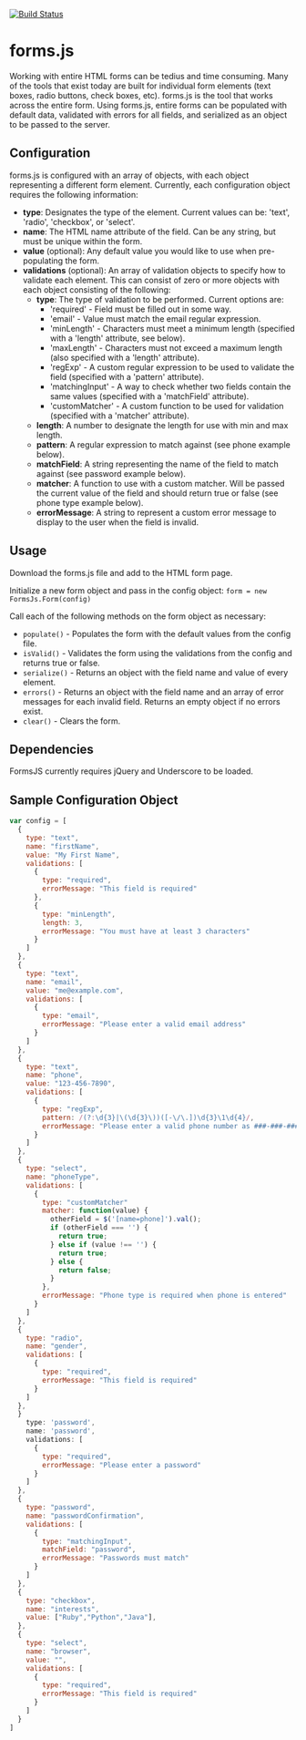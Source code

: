 [![Build Status](https://travis-ci.org/MikeDanaher/forms.js.svg?branch=master)](https://travis-ci.org/MikeDanaher/forms.js)

# forms.js

Working with entire HTML forms can be tedius and time consuming. Many of the tools that exist today are built for individual form elements (text boxes, radio buttons, check boxes, etc). forms.js is the tool that works across the entire form. Using forms.js, entire forms can be populated with default data, validated with errors for all fields, and serialized as an object to be passed to the server.

## Configuration

forms.js is configured with an array of objects, with each object representing a different form element. Currently, each configuration object requires the following information:

* **type**: Designates the type of the element. Current values can be: 'text', 'radio', 'checkbox', or 'select'.
* **name**: The HTML name attribute of the field. Can be any string, but must be unique within the form.
* **value** (optional): Any default value you would like to use when pre-populating the form.
* **validations** (optional): An array of validation objects to specify how to validate each element. This can consist of zero or more objects with each object consisting of the following:
  * **type**: The type of validation to be performed. Current options are:
    * 'required' - Field must be filled out in some way.
    * 'email' - Value must match the email regular expression.
    * 'minLength' - Characters must meet a minimum length (specified with a 'length' attribute, see below).
    * 'maxLength' - Characters must not exceed a maximum length (also specified with a 'length' attribute).
    * 'regExp' - A custom regular expression to be used to validate the field (specified with a 'pattern' attribute).
    * 'matchingInput' - A way to check whether two fields contain the same values (specified with a 'matchField' attribute).
    * 'customMatcher' - A custom function to be used for validation (specified with a 'matcher' attribute).
  * **length**: A number to designate the length for use with min and max length.
  * **pattern**: A regular expression to match against (see phone example below).
  * **matchField**: A string representing the name of the field to match against (see password example below).
  * **matcher**: A function to use with a custom matcher. Will be passed the current value of the field and should return true or false (see phone type example below).
  * **errorMessage**: A string to represent a custom error message to display to the user when the field is invalid.

## Usage

Download the forms.js file and add to the HTML form page.

Initialize a new form object and pass in the config object: `form = new FormsJs.Form(config)`

Call each of the following methods on the form object as necessary:

* `populate()` - Populates the form with the default values from the config file.
* `isValid()` - Validates the form using the validations from the config and returns true or false.
* `serialize()` - Returns an object with the field name and value of every element.
* `errors()` - Returns an object with the field name and an array of error messages for each invalid field. Returns an empty object if no errors exist.
* `clear()` - Clears the form.

## Dependencies

FormsJS currently requires jQuery and Underscore to be loaded.

## Sample Configuration Object

````javascript
var config = [
  {
    type: "text",
    name: "firstName",
    value: "My First Name",
    validations: [
      {
        type: "required",
        errorMessage: "This field is required"
      },
      {
        type: "minLength",
        length: 3,
        errorMessage: "You must have at least 3 characters"
      }
    ]
  },
  {
    type: "text",
    name: "email",
    value: "me@example.com",
    validations: [
      {
        type: "email",
        errorMessage: "Please enter a valid email address"
      }
    ]
  },
  {
    type: "text",
    name: "phone",
    value: "123-456-7890",
    validations: [
      {
        type: "regExp",
        pattern: /(?:\d{3}|\(\d{3}\))([-\/\.])\d{3}\1\d{4}/,
        errorMessage: "Please enter a valid phone number as ###-###-####"
      }
    ]
  },
  {
    type: "select",
    name: "phoneType",
    validations: [
      {
        type: "customMatcher"
        matcher: function(value) {
          otherField = $('[name=phone]').val();
          if (otherField === '') {
            return true;
          } else if (value !== '') {
            return true;
          } else {
            return false;
          }
        },
        errorMessage: "Phone type is required when phone is entered"
      }
    ]
  },
  {
    type: "radio",
    name: "gender",
    validations: [
      {
        type: "required",
        errorMessage: "This field is required"
      }
    ]
  },
  }
    type: 'password',
    name: 'password',
    validations: [
      {
        type: "required",
        errorMessage: "Please enter a password"
      }
    ]
  },
  {
    type: "password",
    name: "passwordConfirmation",
    validations: [
      {
        type: "matchingInput",
        matchField: "password",
        errorMessage: "Passwords must match"
      }
    ]
  },
  {
    type: "checkbox",
    name: "interests",
    value: ["Ruby","Python","Java"],
  },
  {
    type: "select",
    name: "browser",
    value: "",
    validations: [
      {
        type: "required",
        errorMessage: "This field is required"
      }
    ]
  }
]
````

